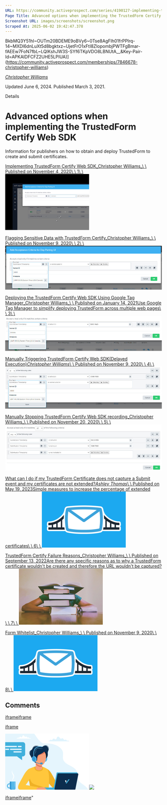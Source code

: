 ```yaml
---
URL: https://community.activeprospect.com/series/4190127-implementing-the-trustedform-certify-web-sdk-in-a-form-page
Page Title: Advanced options when implementing the TrustedForm Certify Web SDK
Screenshot URL: images/screenshots/screenshot.png
Scraped At: 2025-06-02 19:42:47.378
---
```

BkbMQ3Y51hI~OUTm20BDEME9oBVy6~0Tse8AgFIh01frPPlrq-14~MXDl6dnLuXt5d8bgktxz~UjetFrO1xFtI8ZlopombjPWTFgBmar-fAEEw7FoN7fbL~LQIKshJW3S-SYf6TKpVDO8LBNUtA__&Key-Pair-Id=APKAIDFCFZ2UHE5LPIUA)](https://community.activeprospect.com/memberships/7846678-christopher-williams)

[_Christopher Williams_](https://community.activeprospect.com/memberships/7846678-christopher-williams)

Updated June 6, 2024. Published March 3, 2021.

Details

# Advanced options when implementing the TrustedForm Certify Web SDK

Information for publishers on how to obtain and deploy TrustedForm to create and submit certificates.

[Implementing TrustedForm Certify Web SDK_Christopher Williams_\\
\\
Published on November 4, 2020\\
\\
1\\
\\
![](images/image-1.png)](https://community.activeprospect.com/series/4190127/posts/4065187-implementing-trustedform-certify-web-sdk)

[Flagging Sensitive Data with TrustedForm Certify_Christopher Williams_\\
\\
Published on November 9, 2020\\
\\
2\\
\\
![](images/image-2.png)](https://community.activeprospect.com/series/4190127/posts/4076729-flagging-sensitive-data-with-trustedform-certify)

[Deploying the TrustedForm Certify Web SDK Using Google Tag Manager_Christopher Williams_\\
\\
Published on January 14, 2021Use Google Tag Manager to simplify deploying TrustedForm across multiple web pages\\
\\
3\\
\\
![](images/image-3.png)](https://community.activeprospect.com/series/4190127/posts/4129671-deploying-the-trustedform-certify-web-sdk-using-google-tag-manager)

[Manually Triggering TrustedForm Certify Web SDK(Delayed Execution)_Christopher Williams_\\
\\
Published on November 9, 2020\\
\\
4\\
\\
![](images/image-4.png)](https://community.activeprospect.com/series/4190127/posts/4076826-manually-triggering-trustedform-certify-web-sdk-delayed-execution)

[Manually Stopping TrustedForm Certify Web SDK recording_Christopher Williams_\\
\\
Published on November 20, 2020\\
\\
5\\
\\
![](images/image-5.png)](https://community.activeprospect.com/series/4190127/posts/4090767-manually-stopping-trustedform-certify-web-sdk-recording)

[What can I do if my TrustedForm Certificate does not capture a Submit event and my certificates are not extended?_Ashley Thomas_\\
\\
Published on May 19, 2023Simple measures to increase the percentage of extended certificates\\
\\
6\\
\\
![](images/image-6.png)](https://community.activeprospect.com/series/4190127/posts/5066541-what-can-i-do-if-my-trustedform-certificate-does-not-capture-a-submit-event-and)

[TrustedForm Certify Failure Reasons_Christopher Williams_\\
\\
Published on September 13, 2022Are there any specific reasons as to why a TrustedForm certificate wouldn't be created and therefore the URL wouldn't be captured?\\
\\
7\\
\\
![](images/image-7.png)](https://community.activeprospect.com/series/4190127/posts/4806725-trustedform-certify-failure-reasons)

[Form Whitelist_Christopher Williams_\\
\\
Published on November 9, 2020\\
\\
8\\
\\
![](images/image-8.png)](https://community.activeprospect.com/series/4190127/posts/4076811-form-whitelist)

## Comments

[iframe](https://td.doubleclick.net/td/rul/1064715784?random=1748893361481&cv=11&fst=1748893361481&fmt=3&bg=ffffff&guid=ON&async=1&gtm=45be55t0v890149784z86705227za200zb6705227&gcd=13l3l3l3l1l1&dma=0&tag_exp=101509157~103103155~103103157~103116026~103200004~103233427~103351866~103351868~104559073~104559075&u_w=1280&u_h=720&url=https%3A%2F%2Fcommunity.activeprospect.com%2Fseries%2F4190127-implementing-the-trustedform-certify-web-sdk-in-a-form-page&_ng=1&hn=www.googleadservices.com&frm=0&npa=0&pscdl=noapi&auid=1058745872.1748893361&uaa=x86&uab=64&uafvl=Chromium%3B131.0.6778.33%7CNot_A%2520Brand%3B24.0.0.0&uamb=0&uam=&uap=Windows&uapv=10.0&uaw=0&fledge=1&data=event%3Dgtag.config)[iframe](https://td.doubleclick.net/td/rul/1064715784?random=1748893361562&cv=11&fst=1748893361562&fmt=3&bg=ffffff&guid=ON&async=1&gtm=45be55t0v890149784z86705227za200zb6705227&gcd=13l3l3l3l1l1&dma=0&tag_exp=101509157~103103155~103103157~103116026~103200004~103233427~103351866~103351868~104559073~104559075&u_w=1280&u_h=720&url=https%3A%2F%2Fcommunity.activeprospect.com%2Fseries%2F4190127-implementing-the-trustedform-certify-web-sdk-in-a-form-page&_ng=1&hn=www.googleadservices.com&frm=0&npa=0&pscdl=noapi&auid=1058745872.1748893361&uaa=x86&uab=64&uafvl=Chromium%3B131.0.6778.33%7CNot_A%2520Brand%3B24.0.0.0&uamb=0&uam=&uap=Windows&uapv=10.0&uaw=0&fledge=1&_tu=Cg)

[iframe](https://activeprospect.chilipiper.com/concierge-router/hubspot-inbound-router?trigger=ThirdPartyForm&timezone=UTC&sourceUrl=https%3A%2F%2Fcommunity.activeprospect.com%2Fseries%2F4190127-implementing-the-trustedform-certify-web-sdk-in-a-form-page)

![](images/image-9.png)![](images/image-10.png)

[iframe](https://td.doubleclick.net/td/rul/1064715784?random=1748893363058&cv=11&fst=1748893363058&fmt=3&bg=ffffff&guid=ON&async=1&gtm=45be55t0v890149784za200zb6705227&gcd=13l3l3l3l1l1&dma=0&tag_exp=101509157~103103155~103103157~103116026~103200004~103233427~103351866~103351868~104559073~104559075&u_w=1280&u_h=720&url=https%3A%2F%2Fcommunity.activeprospect.com%2Fseries%2F4190127-implementing-the-trustedform-certify-web-sdk-in-a-form-page&_ng=1&hn=www.googleadservices.com&frm=0&did=dZTQ1Zm&gdid=dZTQ1Zm&npa=0&pscdl=noapi&auid=1058745872.1748893361&uaa=x86&uab=64&uafvl=Chromium%3B131.0.6778.33%7CNot_A%2520Brand%3B24.0.0.0&uamb=0&uam=&uap=Windows&uapv=10.0&uaw=0&fledge=1&data=event%3Dgtag.config)[iframe](javascript:false)"
